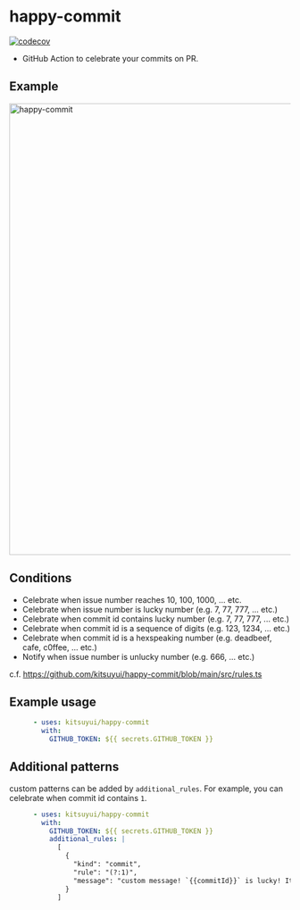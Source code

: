 # happy-commit

[![codecov](https://codecov.io/gh/kitsuyui/happy-commit/branch/main/graph/badge.svg?token=FM7RYWGV0P)](https://codecov.io/gh/kitsuyui/happy-commit)

- GitHub Action to celebrate your commits on PR.

## Example

<img width="809" alt="happy-commit" src="https://user-images.githubusercontent.com/2596972/209441390-83e0665e-3c65-4cb5-8c2e-b815448b0e2e.png">

## Conditions

- Celebrate when issue number reaches 10, 100, 1000, ... etc.
- Celebrate when issue number is lucky number (e.g. 7, 77, 777, ... etc.)
- Celebrate when commit id contains lucky number (e.g. 7, 77, 777, ... etc.)
- Celebrate when commit id is a sequence of digits (e.g. 123, 1234, ... etc.)
- Celebrate when commit id is a hexspeaking number (e.g. deadbeef, cafe, c0ffee, ... etc.)
- Notify when issue number is unlucky number (e.g. 666, ... etc.)

c.f. https://github.com/kitsuyui/happy-commit/blob/main/src/rules.ts

## Example usage

```yaml
      - uses: kitsuyui/happy-commit
        with:
          GITHUB_TOKEN: ${{ secrets.GITHUB_TOKEN }}
```

## Additional patterns

custom patterns can be added by `additional_rules`.
For example, you can celebrate when commit id contains `1`.

```yaml
      - uses: kitsuyui/happy-commit
        with:
          GITHUB_TOKEN: ${{ secrets.GITHUB_TOKEN }}
          additional_rules: |
            [
              {
                "kind": "commit",
                "rule": "(?:1)",
                "message": "custom message! `{{commitId}}` is lucky! It contains **{{matched}}"
              }
            ]
```
